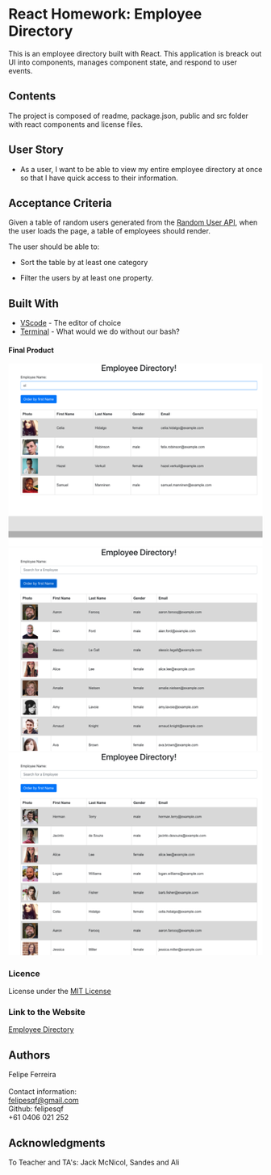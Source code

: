 # React Homework: Employee Directory

This is an employee directory built with React. This application is breack out UI into components, manages component state, and respond to user events.

## Contents

The project is composed of readme, package.json, public and src folder with react components and license files.

## User Story

* As a user, I want to be able to view my entire employee directory at once so that I have quick access to their information.
​

## Acceptance Criteria

Given a table of random users generated from the [Random User API](https://randomuser.me/), when the user loads the page, a table of employees should render. 

The user should be able to:

  * Sort the table by at least one category

  * Filter the users by at least one property.

## Built With

- [VScode](https://code.visualstudio.com/) - The editor of choice
- [Terminal](https://gitforwindows.org/) - What would we do without our bash?
  ​

#### Final Product

![screenshot1](https://github.com/felipesqf/Employee-Directory/blob/main/public/assets/empdir1.png)
![screenshot2](https://github.com/felipesqf/Employee-Directory/blob/main/public/assets/empdir2.png)
![screenshot3](https://github.com/felipesqf/Employee-Directory/blob/main/public/assets/empdir3.png)


### Licence

License under the [MIT License](LICENSE)
​

### Link to the Website

[Employee Directory](https://felipesqf.github.io/Employee-Directory/)

## Authors

Felipe Ferreira <br><br>
Contact information:<br>
felipesqf@gmail.com<br>
Github: felipesqf<br>
+61 0406 021 252
​​

## Acknowledgments

To Teacher and TA's:
Jack McNicol, Sandes and Ali
